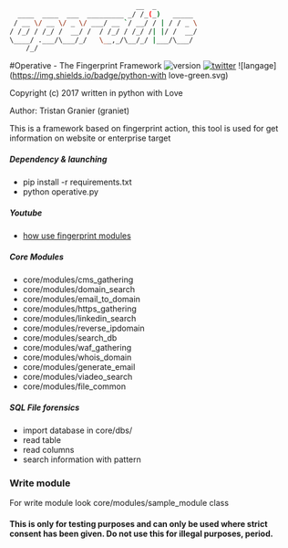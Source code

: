 ```bash
                               __  _          
  ____  ____  ___  _________ _/ /_(_)   _____ 
 / __ \/ __ \/ _ \/ ___/ __ `/ __/ / | / / _ \
/ /_/ / /_/ /  __/ /  / /_/ / /_/ /| |/ /  __/
\____/ .___/\___/_/   \__,_/\__/_/ |___/\___/ 
    /_/ 
```
#Operative - The Fingerprint Framework
![version](https://img.shields.io/badge/version-1.0a-red.svg) [![twitter](https://img.shields.io/badge/twitter-@graniet75-blue.svg)](https://twitter.com/graniet75)  ![langage](https://img.shields.io/badge/python-with love-green.svg)

Copyright (c) 2017 written in python with Love

Author: Tristan Granier (graniet)

This is a framework based on fingerprint action, this tool is used for get information on website or enterprise target

##### Dependency & launching
+ pip install -r requirements.txt
+ python operative.py

##### Youtube
+ [how use fingerprint modules ](https://www.youtube.com/watch?v=3ogNpa8s16g)

##### Core Modules

+ core/modules/cms_gathering
+ core/modules/domain_search
+ core/modules/email_to_domain
+ core/modules/https_gathering
+ core/modules/linkedin_search
+ core/modules/reverse_ipdomain
+ core/modules/search_db
+ core/modules/waf_gathering
+ core/modules/whois_domain
+ core/modules/generate_email
+ core/modules/viadeo_search
+ core/modules/file_common

##### SQL File forensics
+ import database in core/dbs/
+ read table
+ read columns
+ search information with pattern

### Write module

For write module look core/modules/sample_module class

#### This is only for testing purposes and can only be used where strict consent has been given. Do not use this for illegal purposes, period.
